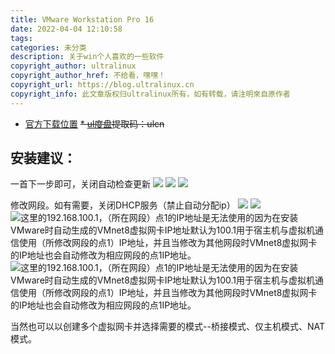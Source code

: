 ```yaml
---
title: VMware Workstation Pro 16
date: 2022-04-04 12:10:58
tags:
categories: 未分类
description: 关于win个人喜欢的一些软件
copyright_author: ultralinux
copyright_author_href: 不给看，嘿嘿！
copyright_url: https://blog.ultralinux.cn
copyright_info: 此文章版权归ultralinux所有，如有转载，请注明來自原作者
---
```


*   [官方下载位置](https://www.vmware.com/products/workstation-pro/workstation-pro-evaluation.html)
~~*   [ul度盘](https://pan.baidu.com/s/1OjC1UhsftYUqstsmPSDhCA?pwd=ulcn)提取码：ulcn~~
## 安装建议：

一首下一步即可，关闭自动检查更新
![](https://img.ultralinux.cn/img/202302151238318.png?imageslim)
![](https://img.ultralinux.cn/img/202302151238981.png?imageslim)
![](https://img.ultralinux.cn/img/202302151238705.png?imageslim)

修改网段。如有需要，关闭DHCP服务（禁止自动分配ip）
![](https://img.ultralinux.cn/img/202302151238958.png?imageslim)
![](https://img.ultralinux.cn/img/202302151238748.png?imageslim)
![这里的192.168.100.1，（所在网段）点1的IP地址是无法使用的因为在安装VMware时自动生成的VMnet8虚拟网卡IP地址默认为100.1用于宿主机与虚拟机通信使用（所修改网段的点1）IP地址，并且当修改为其他网段时VMnet8虚拟网卡的IP地址也会自动修改为相应网段的点1IP地址。](https://img.ultralinux.cn/img/202302151238245.png?imageslim)
![这里的192.168.100.1，（所在网段）点1的IP地址是无法使用的因为在安装VMware时自动生成的VMnet8虚拟网卡IP地址默认为100.1用于宿主机与虚拟机通信使用（所修改网段的点1）IP地址，并且当修改为其他网段时VMnet8虚拟网卡的IP地址也会自动修改为相应网段的点1IP地址。](https://img.ultralinux.cn/img/202302151238786.png?imageslim)

当然也可以以创建多个虚拟网卡并选择需要的模式--桥接模式、仅主机模式、NAT模式。

